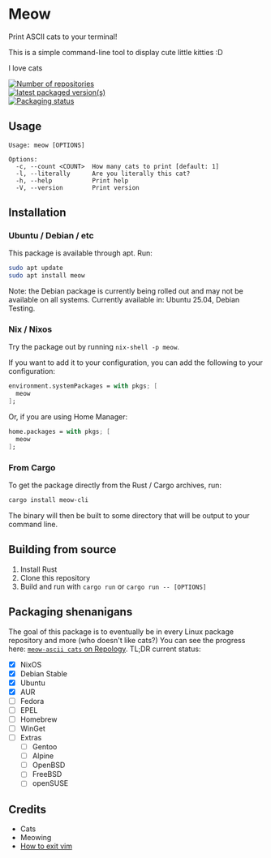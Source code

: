 # Meow


Print ASCII cats to your terminal!

This is a simple command-line tool to display cute little kitties :D

I love cats

[![Number of repositories](https://repology.org/badge/tiny-repos/meow-ascii-cats.svg)](https://repology.org/project/meow-ascii-cats/versions)
<br />
[![latest packaged version(s)](https://repology.org/badge/latest-versions/meow-ascii-cats.svg)](https://repology.org/project/meow-ascii-cats/versions)
<br />
[![Packaging status](https://repology.org/badge/vertical-allrepos/meow-ascii-cats.svg)](https://repology.org/project/meow-ascii-cats/versions)


## Usage

```
Usage: meow [OPTIONS]

Options:
  -c, --count <COUNT>  How many cats to print [default: 1]
  -l, --literally      Are you literally this cat?
  -h, --help           Print help
  -V, --version        Print version
```

## Installation

### Ubuntu / Debian / etc

This package is available through apt. Run:

```sh
sudo apt update
sudo apt install meow
```

Note: the Debian package is currently being rolled out and may not be available on all systems.
Currently available in: Ubuntu 25.04, Debian Testing.

### Nix / Nixos

Try the package out by running `nix-shell -p meow`.

If you want to add it to your configuration, you can add the following to your configuration:

```nix
environment.systemPackages = with pkgs; [
  meow
];
```

Or, if you are using Home Manager:

```nix
home.packages = with pkgs; [
  meow
];
```

### From Cargo

To get the package directly from the Rust / Cargo archives, run:

```sh
cargo install meow-cli
```

The binary will then be built to some directory that will be output to your command line.

## Building from source

1. Install Rust
1. Clone this repository
1. Build and run with `cargo run` or `cargo run -- [OPTIONS]`

## Packaging shenanigans

The goal of this package is to eventually be in every Linux package repository and more (who doesn't like cats?)
You can see the progress here: [`meow-ascii cats` on Repology](https://repology.org/project/meow-ascii-cats).
TL;DR current status:

- [x] NixOS
- [x] Debian Stable
- [x] Ubuntu
- [x] AUR
- [ ] Fedora
- [ ] EPEL
- [ ] Homebrew
- [ ] WinGet
- [ ] Extras
  - [ ] Gentoo
  - [ ] Alpine
  - [ ] OpenBSD
  - [ ] FreeBSD
  - [ ] openSUSE

## Credits

- Cats
- Meowing
- [How to exit vim](https://stackoverflow.com/questions/11828270/how-do-i-exit-the-vim-editor)
